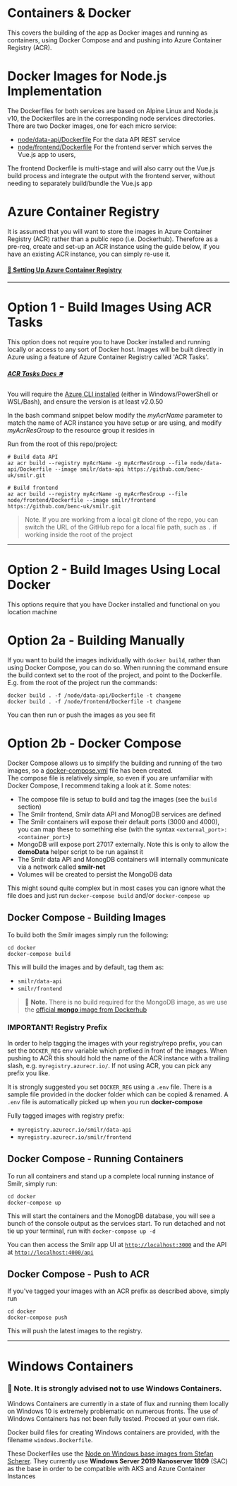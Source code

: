 # Containers & Docker

This covers the building of the app as Docker images and running as containers, using Docker Compose and and pushing into Azure Container Registry (ACR).

# Docker Images for Node.js Implementation
The Dockerfiles for both services are based on Alpine Linux and Node.js v10, the Dockerfiles are in the corresponding node services directories. There are two Docker images, one for each micro service:
 - [node/data-api/Dockerfile](../node/data-api/Dockerfile) For the data API REST service
 - [node/frontend/Dockerfile](../node/frontend/Dockerfile) For the frontend server which serves the Vue.js app to users, 

The frontend Dockerfile is multi-stage and will also carry out the Vue.js build process and integrate the output with the frontend server, without needing to separately build/bundle the Vue.js app

# Azure Container Registry
It is assumed that you will want to store the images in Azure Container Registry (ACR) rather than a public repo (i.e. Dockerhub). Therefore as a pre-req, create and set-up an ACR instance using the guide below, if you have an existing ACR instance, you can simply re-use it.

#### [:page_with_curl: Setting Up Azure Container Registry](../docs/acr.md)

---

# Option 1 - Build Images Using ACR Tasks
This option does not require you to have Docker installed and running locally or access to any sort of Docker host. Images will be built directly in Azure using a feature of Azure Container Registry called 'ACR Tasks'. 

##### [ACR Tasks Docs 🡽](https://docs.microsoft.com/en-us/azure/container-registry/container-registry-tasks-overview)

You will require the [Azure CLI installed](https://aka.ms/azure-cli) (either in Windows/PowerShell or WSL/Bash), and ensure the version is at least v2.0.50

In the bash command snippet below modify the *myAcrName* parameter to match the name of ACR instance you have setup or are using, and modify *myAcrResGroup* to the resource group it resides in

Run from the root of this repo/project:

```
# Build data API
az acr build --registry myAcrName -g myAcrResGroup --file node/data-api/Dockerfile --image smilr/data-api https://github.com/benc-uk/smilr.git

# Build frontend
az acr build --registry myAcrName -g myAcrResGroup --file node/frontend/Dockerfile --image smilr/frontend https://github.com/benc-uk/smilr.git
```

> Note. If you are working from a local git clone of the repo, you can switch the URL of the GitHub repo for a local file path, such as `.` if working inside the root of the project

---

# Option 2 - Build Images Using Local Docker
This options require that you have Docker installed and functional on you location machine

# Option 2a - Building Manually
If you want to build the images individually with `docker build`, rather than using Docker Compose, you can do so. When running the command ensure the build context set to the root of the project, and point to the Dockerfile. E.g. from the root of the project run the commands:
```
docker build . -f /node/data-api/Dockerfile -t changeme
docker build . -f /node/frontend/Dockerfile -t changeme
```

You can then run or push the images as you see fit

# Option 2b - Docker Compose
Docker Compose allows us to simplify the building and running of the two images, so a [docker-compose.yml](./docker-compose.yml) file has been created.  
The compose file is relatively simple, so even if you are unfamiliar with Docker Compose, I recommend taking a look at it. Some notes:
- The compose file is setup to build and tag the images (see the `build` section)
- The Smilr frontend, Smilr data API and MonogDB services are defined
- The Smilr containers will expose their default ports (3000 and 4000), you can map these to something else (with the syntax `<external_port>:<container_port>`)
- MongoDB will expose port 27017 externally. Note this is only to allow the **demoData** helper script to be run against it
- The Smilr data API and MonogDB containers will internally communicate via a network called **smilr-net**
- Volumes will be created to persist the MongoDB data

This might sound quite complex but in most cases you can ignore what the file does and just run `docker-compose build` and/or `docker-compose up`

## Docker Compose - Building Images

To build both the Smilr images simply run the following:
```
cd docker
docker-compose build
```

This will build the images and by default, tag them as: 
- `smilr/data-api` 
- `smilr/frontend`

> :speech_balloon: **Note.** There is no build required for the MongoDB image, as we use the [official **mongo** image from Dockerhub](https://hub.docker.com/_/mongo/)

### IMPORTANT! Registry Prefix 
In order to help tagging the images with your registry/repo prefix, you can set the `DOCKER_REG` env variable which prefixed in front of the images. When pushing to ACR this should hold the name of the ACR instance with a trailing slash, e.g. `myregistry.azurecr.io/`. If not using ACR, you can pick any prefix you like. 

It is strongly suggested you set `DOCKER_REG` using a `.env` file. There is a sample file provided in the docker folder which can be copied & renamed. A `.env` file is automatically picked up when you run **docker-compose**

Fully tagged images with registry prefix:
- `myregistry.azurecr.io/smilr/data-api` 
- `myregistry.azurecr.io/smilr/frontend`


## Docker Compose - Running Containers
To run all containers and stand up a complete local running instance of Smilr, simply run:
```
cd docker
docker-compose up
```
This will start the containers and the MonogDB database, you will see a bunch of the console output as the services start. To run detached and not tie up your terminal, run with `docker-compose up -d`

You can then access the Smilr app UI at [`http://localhost:3000`](http://localhost:3000) and the API at [`http://localhost:4000/api`](http://localhost:4000/api)


## Docker Compose - Push to ACR
If you've tagged your images with an ACR prefix as described above, simply run
```
cd docker
docker-compose push
```
This will push the latest images to the registry.

---

# Windows Containers

### :speech_balloon: Note. **It is strongly advised not to use Windows Containers**. 

Windows Containers are currently in a state of flux and running them locally on Windows 10 is extremely problematic on numerous fronts. The use of Windows Containers has not been fully tested. Proceed at your own risk.

Docker build files for creating Windows containers are provided, with the filename `windows.Dockerfile`.  

These Dockerfiles use the [Node on Windows base images from Stefan Scherer](https://hub.docker.com/r/stefanscherer/node-windows/). They currently use **Windows Server 2019 Nanoserver 1809** (SAC) as the base in order to be compatible with AKS and Azure Container Instances 